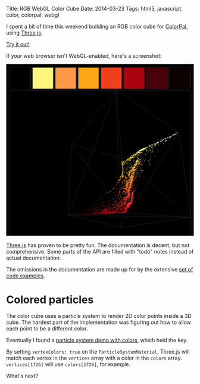 Title: RGB WebGL Color Cube
Date: 2014-03-23
Tags: html5, javascript, color, colorpal, webgl

I spent a bit of time this weekend building an RGB color cube for
[ColorPal][4], using [Three.js][1].

<a class="btn btn-primary btn-lg" href="/static/projects/colorpal_colorcube">Try it out!</a>

If your web browser isn't WebGL-enabled, here's a screenshot:

![Screenshot of ColorCube](/static/images/025/screenshot.png "Screenshot of ColorCube")

[Three.js][1] has proven to be pretty fun.  The documentation is decent, but
not comprehensive.  Some parts of the API are filled with "todo" notes instead
of actual documentation.

The omissions in the documentation are made up for by the extensive [set of
code examples][2].

Colored particles
=================

The color cube uses a particle system to render 2D color points inside a 3D
cube.  The hardest part of the implementation was figuring out how to allow
each point to be a different color.

Eventually I found a [particle system demo with colors][3], which held the key.

By setting `vertexColors: true` on the `ParticleSystemMaterial`, Three.js will
match each vertex in the `vertices` array with a color in the `colors` array.
`vertices[1726]` will use `colors[1726]`, for example.

What's next?

[1]: http://threejs.org
[2]: http://threejs.org/examples/
[3]: http://threejs.org/examples/#webgl_particles_billboards_colors
[4]: http://colorpal.org

